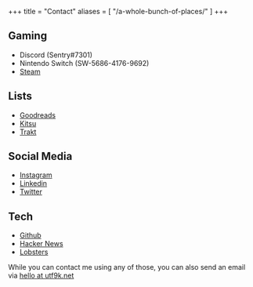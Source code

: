 +++
title = "Contact"
aliases = [
  "/a-whole-bunch-of-places/"
]
+++

## Gaming

* Discord (Sentry#7301)
* Nintendo Switch (SW-5686-4176-9692)
* [Steam](https://steamcommunity.com/id/sandtree)

## Lists

* [Goodreads](https://www.goodreads.com/spondyl)
* [Kitsu](https://kitsu.io/users/sentry)
* [Trakt](https://trakt.tv/users/sentry)

## Social Media

* [Instagram](https://instagram.com/sentryism)
* [Linkedin](https://linkedin.com/in/marcus-crane)
* [Twitter](https://twitter.com/sentreh)

## Tech

* [Github](https://github.com/marcus-crane)
* [Hacker News](https://news.ycombinator.com/user?id=spondyl)
* [Lobsters](https://lobste.rs/u/sentry)

While you can contact me using any of those, you can also send an email via [hello at utf9k.net](mailto:hello@utf9k.net?subject=Hello%20there&body=Hey,%20how%20are%20you?%20I'm%20good,%20thanks!)